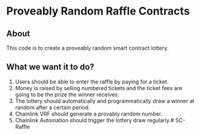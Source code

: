 
# Proveably Random Raffle Contracts

## About

This code is to create a proveably random smart contract lottery.

## What we want it to do?

1. Users should be able to enter the raffle by paying for a ticket. 
2. Money is raised by selling numbered tickets and the ticket fees are going to be the prize the winner receives.
3. The lottery should automatically and programmatically draw a winner at random after a certain period.
4. Chainlink VRF should generate a provably random number.
5. Chainlink Automation should trigger the lottery draw regularly.# SC-Raffle
